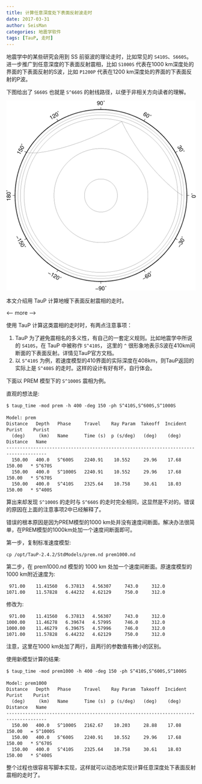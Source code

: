 ```yaml
---
title: 计算任意深度处下表面反射波走时
date: 2017-03-31
author: SeisMan
categories: 地震学软件
tags: [TauP, 走时]
---
```


地震学中的某些研究会用到 SS 前驱波的理论走时，比如常见的 `S410S`、`S660S`。
进一步推广到任意深度的下表面反射震相，比如 `S1000S` 代表在1000 km深度处的界面的下表面反射的S波，比如 `P1200P` 代表在1200 km深度处的界面的下表面反射的P波。

下图给出了 `S660S` 也就是 `S^660S` 的射线路径，以便于非相关方向读者的理解。

![](/images/20170331.png)

本文介绍用 TauP 计算地幔下表面反射震相的走时。

<-- more -->

使用 TauP 计算这类震相的走时时，有两点注意事项：

1. TauP 为了避免震相名的多义性，有自己的一套定义规则。比如地震学中所说的 `S410S`，在 TauP 中被称作 `S^410S`， 这里的 `^` 很形象地表示S波在410km间断面的下表面反射。详情见TauP官方文档。
2. 以 `S^410S` 为例，若速度模型的410界面的实际深度在408km，则TauP返回的实际上是 `S^408S` 的走时。这样的设计有好有坏，自行体会。

下面以 PREM 模型下的 `S^1000S` 震相为例。

直观的想法是:

    $ taup_time -mod prem -h 400 -deg 150 -ph S^410S,S^600S,S^1000S

    Model: prem
    Distance   Depth   Phase     Travel    Ray Param  Takeoff  Incident  Purist    Purist
      (deg)     (km)   Name      Time (s)  p (s/deg)   (deg)    (deg)   Distance   Name
    -------------------------------------------------------------------------------------
      150.00   400.0   S^600S    2240.91    10.552     29.96    17.68   150.00   * S^670S
      150.00   400.0   S^1000S   2240.91    10.552     29.96    17.68   150.00   * S^670S
      150.00   400.0   S^410S    2325.64    10.758     30.61    18.03   150.00   * S^400S

算出来却发现 `S^1000S` 的走时与 `S^660S` 的走时完全相同，这显然是不对的。错误的原因在上面的注意事项2中已经解释了。

错误的根本原因是因为PREM模型的1000 km处并没有速度间断面。解决办法很简单，在PREM模型的1000km处加一个速度间断面即可。

第一步，复制标准速度模型:

    cp /opt/TauP-2.4.2/StdModels/prem.nd prem1000.nd

第二步，在 prem1000.nd 模型的 1000 km 处加一个速度间断面。原速度模型的1000 km附近速度为:

     971.00    11.41560   6.37813   4.56307     743.0     312.0
    1071.00    11.57828   6.44232   4.62129     750.0     312.0

修改为:

     971.00    11.41560   6.37813   4.56307     743.0     312.0
    1000.00    11.46278   6.39674   4.57995     746.0     312.0
    1000.00    11.46279   6.39675   4.57996     746.0     312.0
    1071.00    11.57828   6.44232   4.62129     750.0     312.0

注意，这里在1000 km处加了两行，且两行的参数值有微小的区别。

使用新模型计算的结果:

    $ taup_time -mod prem1000 -h 400 -deg 150 -ph S^410S,S^600S,S^1000S

    Model: prem1000
    Distance   Depth   Phase     Travel    Ray Param  Takeoff  Incident  Purist    Purist
      (deg)     (km)   Name      Time (s)  p (s/deg)   (deg)    (deg)   Distance   Name
    -------------------------------------------------------------------------------------
      150.00   400.0   S^1000S   2162.67    10.203     28.88    17.08   150.00   = S^1000S
      150.00   400.0   S^600S    2240.91    10.552     29.96    17.68   150.00   * S^670S
      150.00   400.0   S^410S    2325.64    10.758     30.61    18.03   150.00   * S^400S

整个过程也很容易写脚本实现，这样就可以动态地实现计算任意深度处下表面反射震相的走时了。
